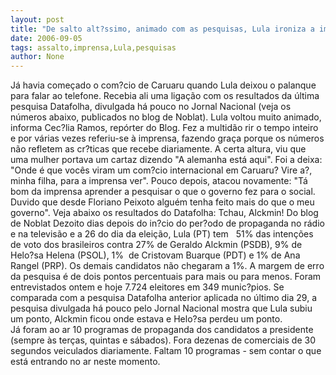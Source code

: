 ```yaml
---
layout: post
title: "De salto alt?ssimo, animado com as pesquisas, Lula ironiza a imprensa"
date: 2006-09-05
tags: assalto,imprensa,Lula,pesquisas
author: None
---
```

Já havia começado o com?cio de Caruaru quando Lula deixou o palanque para falar ao telefone. Recebia ali uma ligação com os resultados da última pesquisa Datafolha, divulgada há pouco no Jornal Nacional (veja os números abaixo, publicados no blog de Noblat).
Lula voltou muito animado, informa Cec?lia Ramos, repórter do Blog. Fez a multidão rir o tempo inteiro e por várias vezes referiu-se&nbsp;à imprensa, fazendo graça porque os números não refletem as cr?ticas que recebe diariamente.
A certa altura, viu que uma mulher portava um cartaz dizendo \"A alemanha está aqui\". Foi a deixa: \"Onde é que vocês viram um com?cio internacional em Caruaru? Vire a?, minha filha, para a imprensa ver\".
Pouco depois, atacou novamente: \"Tá bom da imprensa aprender a pesquisar o que o governo fez para o social. Duvido que desde Floriano Peixoto alguém tenha feito mais do que o meu governo\".
Veja abaixo os resultados do Datafolha:
Tchau, Alckmin!
Do blog de Noblat
Dezoito dias depois do in?cio do per?odo de propaganda no rádio e na televisão e a 26 do dia da eleição, Lula (PT) tem&nbsp;&nbsp; 51% das intenções de voto dos brasileiros contra&nbsp;27% de Geraldo Alckmin (PSDB),&nbsp;9% de Helo?sa Helena (PSOL),&nbsp;1%&nbsp; de Cristovam Buarque (PDT) e 1% de Ana Rangel (PRP). Os demais candidatos&nbsp;não chegaram a 1%.
A margem de erro da pesquisa é de dois pontos percentuais para mais ou para menos. Foram entrevistados ontem e hoje 7.724 eleitores em 349 munic?pios.
Se comparada com a pesquisa Datafolha anterior aplicada no último dia 29, a pesquisa divulgada há pouco pelo Jornal Nacional mostra que Lula subiu um ponto, Alckmin ficou onde estava e Helo?sa perdeu um ponto. 
Já&nbsp;foram&nbsp;ao ar 10 programas de propaganda dos candidatos a presidente (sempre às terças, quintas e sábados). Fora dezenas de comerciais de 30 segundos veiculados diariamente. 
Faltam 10 programas - sem contar o que está entrando no ar neste momento. 